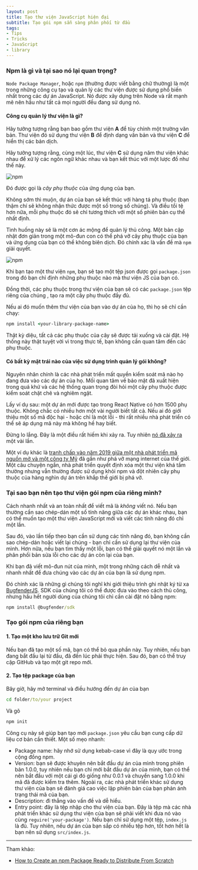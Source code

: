 ```yaml
---
layout: post
title: Tạo thư viện JavaScript hiện đại
subtitle: Tạo gói npm sẵn sàng phân phối từ đầu
tags:
- Tips
- Tricks
- JavaScript
- library
---
```


### Npm là gì và tại sao nó lại quan trọng?

`Node Package Manager`, hoặc `npm` (thường được viết bằng chữ thường) là một trong những công cụ tạo và quản lý các thư viện được sử dụng phổ biến nhất trong các dự án JavaScript. Nó được xây dựng trên Node và rất mạnh mẽ nên hầu như tất cả mọi người đều đang sử dụng nó.

#### Công cụ quản lý thư viện là gì?

Hãy tưởng tượng rằng bạn bao gồm thư viện **A** để tùy chỉnh một trường văn bản. Thư viện đó sử dụng thư viện **B** để định dạng văn bản và thư viện **C** để hiển thị các bản dịch.

Hãy tưởng tượng rằng, cùng một lúc, thư viện **C** sử dụng năm thư viện khác nhau để xử lý các ngôn ngữ khác nhau và bạn kết thúc với một lược đồ như thế này.

![npm](https://boxxv.github.io/img/posts/dependency-tree.png "Node Package Manager")

Đó được gọi là _cây phụ thuộc_ của ứng dụng của bạn.

Không sớm thì muộn, dự án của bạn sẽ kết thúc với hàng tá phụ thuộc (bạn thậm chí sẽ không nhận thức được một số trong số chúng). Và điều tồi tệ hơn nữa, mỗi phụ thuộc đó sẽ chỉ tương thích với một số phiên bản cụ thể nhất định.

Tình huống này sẽ là một cơn ác mộng để quản lý thủ công. Một bản cập nhật đơn giản trong một mô-đun con có thể phá vỡ cây phụ thuộc của bạn và ứng dụng của bạn có thể không biên dịch. Đó chính xác là vấn đề mà `npm` giải quyết.

![npm](https://boxxv.github.io/img/posts/dependency-tree-wrong.png "Node Package Manager")

Khi bạn tạo một thư viện `npm`, bạn sẽ tạo một tệp json được gọi `package.json` trong đó bạn chỉ định những phụ thuộc nào mà thư viện JS của bạn có.

Đồng thời, các phụ thuộc trong thư viện của bạn sẽ có các `package.json` tệp riêng của chúng , tạo ra một cây phụ thuộc đầy đủ.

Nếu ai đó muốn thêm thư viện của bạn vào dự án của họ, thì họ sẽ chỉ cần chạy:

```bat
npm install <your-library-package-name>
```

Thật kỳ diệu, tất cả các phụ thuộc của cây sẽ được tải xuống và cài đặt. Hệ thống này thật tuyệt vời vì trong thực tế, bạn không cần quan tâm đến các phụ thuộc.

#### Có bất kỳ mặt trái nào của việc sử dụng trình quản lý gói không?

Nguyên nhân chính là các nhà phát triển mất quyền kiểm soát mã nào họ đang đưa vào các dự án của họ. Mối quan tâm về bảo mật đã xuất hiện trong quá khứ và các hệ thống quan trọng đòi hỏi một cây phụ thuộc được kiểm soát chặt chẽ và nghiêm ngặt.

Lấy ví dụ sau: một dự án mới được tạo trong React Native có hơn 1500 phụ thuộc. Không chắc có nhiều hơn một vài người biết tất cả. Nếu ai đó giới thiệu một số mã độc hại - hoặc chỉ là một lỗi - thì rất nhiều nhà phát triển có thể sẽ áp dụng mã này mà không hề hay biết.

Đừng lo lắng. Đây là một điều rất hiếm khi xảy ra. Tuy nhiên [nó đã xảy ra](https://www.zdnet.com/article/microsoft-spots-malicious-npm-package-stealing-data-from-unix-systems/) một vài lần.

Một ví dụ khác là [tranh chấp vào năm 2019 giữa một nhà phát triển mã nguồn mở và một công ty Mỹ](https://arstechnica.com/information-technology/2016/03/rage-quit-coder-unpublished-17-lines-of-javascript-and-broke-the-internet/) đã gần như phá vỡ mạng internet của thế giới. Một câu chuyện ngắn, nhà phát triển quyết định xóa một thư viện khá tầm thường nhưng vẫn thường được sử dụng khỏi npm và đột nhiên cây phụ thuộc của hàng nghìn dự án trên khắp thế giới bị phá vỡ.


### Tại sao bạn nên tạo thư viện gói npm của riêng mình?

Cách nhanh nhất và an toàn nhất để viết mã là _không_ viết nó. Nếu bạn thường cần sao chép-dán một số tính năng giữa các dự án khác nhau, bạn có thể muốn tạo một thư viện JavaScript mới và viết các tính năng đó chỉ một lần.

Sau đó, vào lần tiếp theo bạn cần sử dụng các tính năng đó, bạn không cần sao chép-dán hoặc viết lại chúng - bạn chỉ cần sử dụng lại thư viện của mình. Hơn nữa, nếu bạn tìm thấy một lỗi, bạn có thể giải quyết nó một lần và phân phối bản sửa lỗi cho các dự án còn lại của bạn.

Khi bạn đã viết mô-đun nút của mình, một trong những cách dễ nhất và nhanh nhất để đưa chúng vào các dự án của bạn là sử dụng npm.

Đó chính xác là những gì chúng tôi nghĩ khi giới thiệu trình ghi nhật ký từ xa [BugfenderJS](https://bugfender.com/platforms/javascript/). SDK của chúng tôi có thể được đưa vào theo cách thủ công, nhưng hầu hết người dùng của chúng tôi chỉ cần cài đặt nó bằng npm:

```bat
npm install @bugfender/sdk
```


### Tạo gói npm của riêng bạn

#### 1. Tạo một kho lưu trữ Git mới

Nếu bạn đã tạo một số mã, bạn có thể bỏ qua phần này. Tuy nhiên, nếu bạn đang bắt đầu lại từ đầu, đã đến lúc phải thực hiện. Sau đó, bạn có thể truy cập GitHub và tạo một git repo mới.

#### 2. Tạo tệp package của bạn

Bây giờ, hãy mở terminal và điều hướng đến dự án của bạn

```bat
cd folder/to/your project
```

Và gõ

```bat
npm init
```

Công cụ này sẽ giúp bạn tạo mới `package.json` yêu cầu bạn cung cấp dữ liệu cơ bản cần thiết. Một số mẹo nhanh:

- Package name: hãy nhớ sử dụng kebab-case vì đây là quy ước trong cộng đồng npm.
- Version: bạn sẽ được khuyên nên bắt đầu dự án của mình trong phiên bản 1.0.0, tuy nhiên nếu bạn chỉ mới bắt đầu dự án của mình, bạn có thể nên bắt đầu với một cái gì đó giống như 0.0.1 và chuyển sang 1.0.0 khi mã đã được kiểm tra thêm. Ngoài ra, các nhà phát triển khác sử dụng thư viện của bạn sẽ đánh giá cao việc lập phiên bản của bạn phản ánh trạng thái mã của bạn.
- Description: đi thẳng vào vấn đề và dễ hiểu.
- Entry point: đây là tệp nhập cho thư viện của bạn. Đây là tệp mà các nhà phát triển khác sử dụng thư viện của bạn sẽ phải viết khi đưa nó vào cùng `reguire('your-package')`. Nếu bạn chỉ sử dụng một tệp, `index.js` là đủ. Tuy nhiên, nếu dự án của bạn sắp có nhiều tệp hơn, tốt hơn hết là bạn nên sử dụng `src/index.js`.




-----
Tham khảo:
- [How to Create an npm Package Ready to Distribute From Scratch](https://bugfender.com/blog/how-to-create-an-npm-package/)